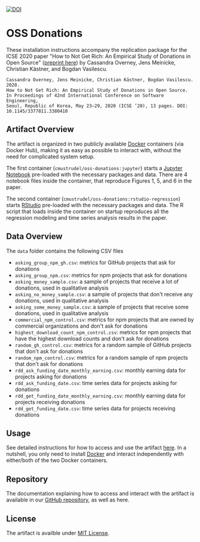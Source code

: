 [![DOI](https://zenodo.org/badge/230309258.svg)](https://zenodo.org/badge/latestdoi/230309258)

# OSS Donations
These installation instructions accompany the replication package for the ICSE 2020 paper
"How to Not Get Rich: An Empirical Study of Donations in Open Source"
([preprint here](icse20donations.pdf))
by Cassandra Overney, Jens Meinicke, Christian Kästner, and Bogdan Vasilescu.

```
Cassandra Overney, Jens Meinicke, Christian Kästner, Bogdan Vasilescu. 2020.
How to Not Get Rich: An Empirical Study of Donations in Open Source.
In Proceedings of 42nd International Conference on Software Engineering,
Seoul, Republic of Korea, May 23–29, 2020 (ICSE ’20), 13 pages. DOI: 10.1145/3377811.3380410
```

## Artifact Overview

The artifact is organized in two publicly available [Docker](https://www.docker.com) containers (via Docker Hub), making it as easy as possible to interact with, without the need for complicated system setup.

The first container (`cmustrudel/oss-donations:jupyter`) starts a [Jupyter Notebook](https://jupyter.org) pre-loaded with the necessary packages and data. There are 4 notebook files inside the container, that reproduce Figures 1, 5, and 6 in the paper.

The second container (`cmustrudel/oss-donations:rstudio-regression`) starts [RStudio](https://rstudio.com/products/rstudio/) pre-loaded with the necessary packages and data. The R script that loads inside the container on startup reproduces all the regression modeling and time series analysis results in the paper.

## Data Overview
The `data` folder contains the following CSV files
* `asking_group_npm_gh.csv`: metrics for GitHub projects that ask for donations
* `asking_group_npm.csv`: metrics for npm projects that ask for donations
* `asking_money_sample.csv`: a sample of projects that receive a lot of donations, used in qualitative analysis
* `asking_no_money_sample.csv`: a sample of projects that don't receive any donations, used in qualitative analysis
* `asking_some_money_sample.csv`: a sample of projects that receive some donations, used in qualitative analysis
* `commercial_npm_control.csv`: metrics for npm projects that are owned by commercial organizations and don't ask for donations
* `highest_download_count_npm_control.csv`: metrics for npm projects that have the highest download counts and don't ask for donations
* `random_gh_control.csv`: metrics for a random sample of GitHub projects that don't ask for donations
* `random_npm_control.csv`: metrics for a random sample of npm projects that don't ask for donations
* `rdd_ask_funding_date_monthly_earning.csv`: monthly earning data for projects asking for donations
* `rdd_ask_funding_date.csv`: time series data for projects asking for donations
* `rdd_get_funding_date_monthly_earning.csv`: monthly earning data for projects receiving donations
* `rdd_get_funding_date.csv`: time series data for projects receiving donations


## Usage

See detailed instructions for how to access and use the artifact [here](INSTALL.md).
In a nutshell, you only need to install [Docker](https://docs.docker.com/v17.12/install/) and interact independently with either/both of the two Docker containers.


## Repository
The documentation explaining how to access and interact with the artifact is available in our [GitHub repository](https://github.com/CMUSTRUDEL/oss-donations), as well as here.


## License

The artifact is availble under [MIT License](LICENSE.md).
